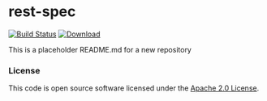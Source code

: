 
# rest-spec

[![Build Status](https://travis-ci.org/hmrc/rest-spec.svg?branch=master)](https://travis-ci.org/hmrc/rest-spec) [ ![Download](https://api.bintray.com/packages/hmrc/releases/rest-spec/images/download.svg) ](https://bintray.com/hmrc/releases/rest-spec/_latestVersion)

This is a placeholder README.md for a new repository

### License

This code is open source software licensed under the [Apache 2.0 License]("http://www.apache.org/licenses/LICENSE-2.0.html").
    